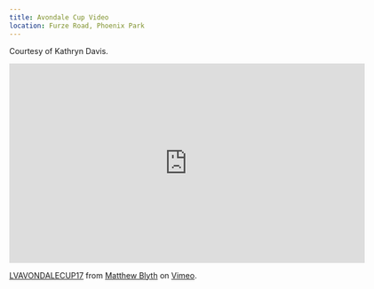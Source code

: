 ```yaml
---
title: Avondale Cup Video
location: Furze Road, Phoenix Park
---
```


Courtesy of Kathryn Davis.

<iframe src="https://player.vimeo.com/video/211456213" width="640" height="360" frameborder="0" webkitallowfullscreen mozallowfullscreen allowfullscreen></iframe>
<p><a href="https://vimeo.com/211456213">LVAVONDALECUP17</a> from <a href="https://vimeo.com/user65039625">Matthew Blyth</a> on <a href="https://vimeo.com">Vimeo</a>.</p>
